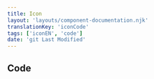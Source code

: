 ```yaml
---
title: Icon
layout: 'layouts/component-documentation.njk'
translationKey: 'iconCode'
tags: ['iconEN', 'code']
date: 'git Last Modified'
---
```


## Code
